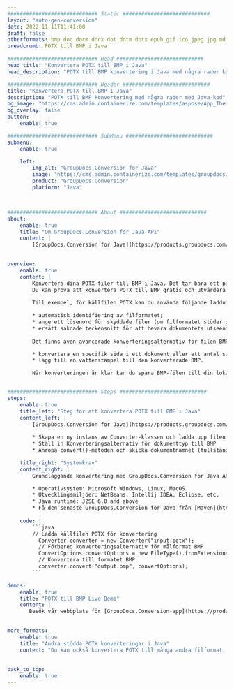 ```yaml
---
############################# Static ############################
layout: "auto-gen-conversion"
date: 2022-11-11T11:41:00
draft: false
otherformats: bmp doc docm docx dot dotm dotx epub gif ico jpeg jpg md odt ott pdf png psd rtf tex tif tiff txt xps
breadcrumb: POTX till BMP i Java

############################# Head ############################
head_title: "Konvertera POTX till BMP i Java"
head_description: "POTX till BMP konvertering i Java med några rader kod. Konvertera över 160 filformat med hjälp av GroupDocs dokumentkonverterings-API för Java"

############################# Header ############################
title: "Konvertera POTX till BMP i Java"
description: "POTX till BMP konvertering med några rader med Java-kod"
bg_image: "https://cms.admin.containerize.com/templates/aspose/App_Themes/V3/images/bg/header1.png"
bg_overlay: false
button:
    enable: true

############################# SubMenu ############################
submenu:
    enable: true

    left:
        img_alt: "GroupDocs.Conversion for Java"
        image: "https://cms.admin.containerize.com/templates/groupdocs/images/product-logos/90x90-noborder/groupdocs-conversion-java.png"
        product: "GroupDocs.Conversion"
        platform: "Java"



############################# About ############################
about:
    enable: true
    title: "Om GroupDocs.Conversion for Java API"
    content: |
        [GroupDocs.Conversion for Java](https://products.groupdocs.com/conversion/java/) är ett avancerat filformatkonverterings-API för konvertering mellan populära bild- och dokumentformat som Microsoft Office, OpenDocument, PDF, HTML, e-post, CAD. och mycket mer med bara några rader kod. Det inbyggda API:t upptäcker automatiskt formaten för originaldokumenten och erbjuder många alternativ för att anpassa de konverterade dokumenten. Tillsammans med funktionen att extrahera information från ett dokument, stöder den också cachelagring av konverteringsresultaten till den lokala disken som standard. Men alla typer av cachelagring kan stödjas genom att implementera lämpliga gränssnitt - Amazon S3, Dropbox, Google Drive, Windows Azure, Reddis eller andra.
    

overview:
    enable: true
    content: |
        Konvertera dina POTX-filer till BMP i Java. Det tar bara ett par rader med Java-kod på valfri plattform, som Windows, Linux, macOS.
        Du kan prova att konvertera POTX till BMP gratis och utvärdera kvaliteten på konverteringsresultaten. Tillsammans med enkla filkonverteringsskript kan du prova mer sofistikerade alternativ för att ladda källfilen POTX och lagra BMP-utdata. 
        
        Till exempel, för källfilen POTX kan du använda följande laddningsalternativ:

        * automatisk identifiering av filformatet;
        * ange ett lösenord för skyddade filer (om filformatet stöder det);
        * ersätt saknade teckensnitt för att bevara dokumentets utseende.
        
        Det finns även avancerade konverteringsalternativ för filen BMP:

        * konvertera en specifik sida i ett dokument eller ett antal sidor;
        * lägg till en vattenstämpel till den konverterade BMP.

        När konverteringen är klar kan du spara BMP-filen till din lokala filsökväg eller till tredje parts lagring såsom FTP, Amazon S3, Google Drive, Dropbox etc. Observera - för att konvertera POTX till BMP behöver du inte installera någon ytterligare programvara, såsom MS Office, Open Office, Adobe Acrobat Reader etc.


############################# Steps ############################
steps:
    enable: true
    title_left: "Steg för att konvertera POTX till BMP i Java"
    content_left: |
        [GroupDocs.Conversion for Java](https://products.groupdocs.com/conversion/java/) låter utvecklare enkelt konvertera POTX fil till BMP med några rader kod.
        
        * Skapa en ny instans av Converter-klassen och ladda upp filen POTX med den fullständiga sökvägen
        * Ställ in Konverteringsalternativ för dokumenttyp till BMP
        * Anropa convert()-metoden och skicka dokumentnamnet (fullständig sökväg) och formatet (BMP) som en parameter

    title_right: "Systemkrav"
    content_right: |
        Grundläggande konvertering med GroupDocs.Conversion for Java API kan göras med bara några rader kod. Våra API:er stöds på alla större plattformar och operativsystem. Innan du kör koden nedan, se till att du har följande förutsättningar installerade på ditt system.

        * Operativsystem: Microsoft Windows, Linux, MacOS
        * Utvecklingsmiljöer: NetBeans, Intellij IDEA, Eclipse, etc.
        * Java runtime: J2SE 6.0 and above
        * Få den senaste GroupDocs.Conversion for Java från [Maven](https://repository.groupdocs.com/webapp/#/artifacts/browse/tree/General/repo/com/groupdocs/groupdocs-conversion)
         
    code: |
        ```java    
        // Ladda källfilen POTX för konvertering
          Converter converter = new Converter("input.potx");
          // Förbered konverteringsalternativ för målformat BMP
          ConvertOptions convertOptions = new FileType().fromExtension("bmp").getConvertOptions();
          // Konvertera till formatet BMP
          converter.convert("output.bmp", convertOptions);
        ```

demos:
    enable: true
    title: "POTX till BMP Live Demo"
    content: |
       Besök vår webbplats för [GroupDocs.Conversion-app](https://products.groupdocs.app/conversion/family) och försök konvertera POTX till BMP nu. Den kostnadsfria demon har följande fördelar
          

more_formats:
    enable: true
    title: "Andra stödda POTX konverteringar i Java"
    content: "Du kan också konvertera POTX till många andra filformat. Se listan nedan."
       
       
back_to_top:
    enable: true
---
```


